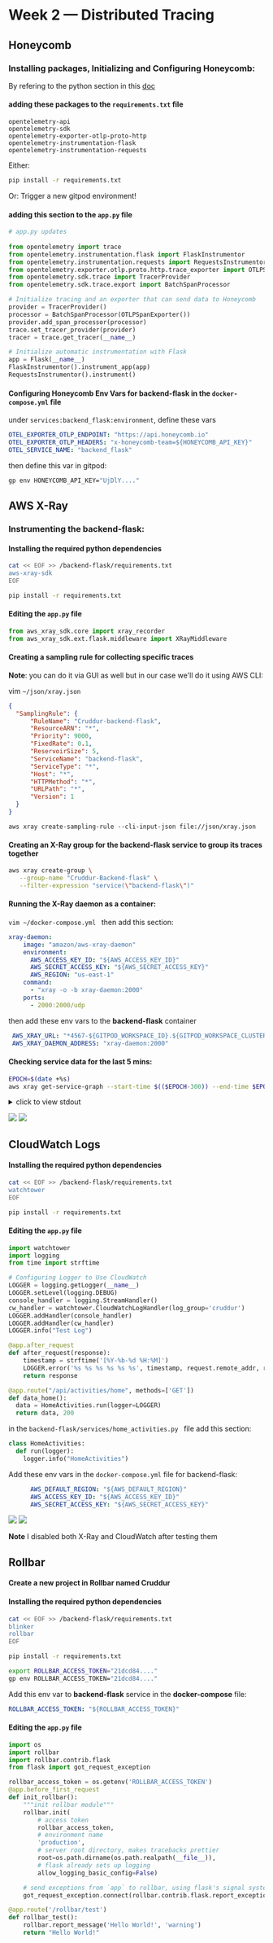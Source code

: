 # Week 2 — Distributed Tracing
## Honeycomb
### Installing packages, Initializing and Configuring Honeycomb:
By refering to the python section in this [doc](https://ui.honeycomb.io/mo.shaaban1995-gettingstarted/environments/cruddur/send-data#)
#### adding these packages to the ```requirements.txt``` file
```
opentelemetry-api 
opentelemetry-sdk 
opentelemetry-exporter-otlp-proto-http 
opentelemetry-instrumentation-flask 
opentelemetry-instrumentation-requests
```
Either:
```sh
pip install -r requirements.txt
```
Or:
Trigger a new gitpod environment!

#### adding this section to the ```app.py``` file
```py
# app.py updates
    
from opentelemetry import trace
from opentelemetry.instrumentation.flask import FlaskInstrumentor
from opentelemetry.instrumentation.requests import RequestsInstrumentor
from opentelemetry.exporter.otlp.proto.http.trace_exporter import OTLPSpanExporter
from opentelemetry.sdk.trace import TracerProvider
from opentelemetry.sdk.trace.export import BatchSpanProcessor

# Initialize tracing and an exporter that can send data to Honeycomb
provider = TracerProvider()
processor = BatchSpanProcessor(OTLPSpanExporter())
provider.add_span_processor(processor)
trace.set_tracer_provider(provider)
tracer = trace.get_tracer(__name__)

# Initialize automatic instrumentation with Flask
app = Flask(__name__)
FlaskInstrumentor().instrument_app(app)
RequestsInstrumentor().instrument()
```
#### Configuring Honeycomb Env Vars for backend-flask in the ```docker-compose.yml``` file
under ```services:backend_flask:environment```, define these vars
```yml
OTEL_EXPORTER_OTLP_ENDPOINT: "https://api.honeycomb.io"
OTEL_EXPORTER_OTLP_HEADERS: "x-honeycomb-team=${HONEYCOMB_API_KEY}"
OTEL_SERVICE_NAME: "backend_flask"
```
then define this var in gitpod:
```sh
gp env HONEYCOMB_API_KEY="UjDlY...."
```

## AWS X-Ray
### Instrumenting the backend-flask:
#### Installing the required python dependencies
```sh
cat << EOF >> /backend-flask/requirements.txt
aws-xray-sdk
EOF
```
```sh
pip install -r requirements.txt
```
#### Editing the ```app.py``` file
```py
from aws_xray_sdk.core import xray_recorder
from aws_xray_sdk.ext.flask.middleware import XRayMiddleware
```
#### Creating a sampling rule for collecting specific traces
**Note**: you can do it via GUI as well but in our case we'll do it using AWS CLI:

vim ```~/json/xray.json```
```json
{
  "SamplingRule": {
      "RuleName": "Cruddur-backend-flask",
      "ResourceARN": "*",
      "Priority": 9000,
      "FixedRate": 0.1,
      "ReservoirSize": 5,
      "ServiceName": "backend-flask",
      "ServiceType": "*",
      "Host": "*",
      "HTTPMethod": "*",
      "URLPath": "*",
      "Version": 1
  }
}
```
``` aws xray create-sampling-rule --cli-input-json file://json/xray.json ```

#### Creating an X-Ray group for the backend-flask service to group its traces together
```sh
aws xray create-group \
   --group-name "Cruddur-Backend-flask" \
   --filter-expression "service(\"backend-flask\")"
```
#### Running the X-Ray daemon as a container:
```vim ~/docker-compose.yml ```
then add this section:
```yml
xray-daemon:
    image: "amazon/aws-xray-daemon"
    environment:
      AWS_ACCESS_KEY_ID: "${AWS_ACCESS_KEY_ID}"
      AWS_SECRET_ACCESS_KEY: "${AWS_SECRET_ACCESS_KEY}"
      AWS_REGION: "us-east-1"
    command:
      - "xray -o -b xray-daemon:2000"
    ports:
      - 2000:2000/udp
```
then add these env vars to the **backend-flask** container
```yml
 AWS_XRAY_URL: "*4567-${GITPOD_WORKSPACE_ID}.${GITPOD_WORKSPACE_CLUSTER_HOST}*"
 AWS_XRAY_DAEMON_ADDRESS: "xray-daemon:2000"
```
#### Checking service data for the last 5 mins:
```sh
EPOCH=$(date +%s)
aws xray get-service-graph --start-time $(($EPOCH-300)) --end-time $EPOCH
```
<details>
<summary>click to view stdout</summary>

```json
    {
    "Services": [
        {
            "ReferenceId": 0,
            "Name": "4567-mosh95-awsbootcampcrudd-zl9lgt6sp3k.ws-eu89.gitpod.io",
            "Names": [
                "4567-mosh95-awsbootcampcrudd-zl9lgt6sp3k.ws-eu89.gitpod.io"
            ],
            "Root": true,
            "State": "active",
            "StartTime": "2023-03-03T16:05:54+00:00",
            "EndTime": "2023-03-03T16:07:49+00:00",
            "Edges": [],
            "SummaryStatistics": {
                "OkCount": 4,
                "ErrorStatistics": {
                    "ThrottleCount": 0,
                    "OtherCount": 1,
                    "TotalCount": 1
                },
                "FaultStatistics": {
                    "OtherCount": 0,
                    "TotalCount": 0
                },
                "TotalCount": 5,
                "TotalResponseTime": 0.004
            },
            "DurationHistogram": [
                {
                    "Value": 0.001,
                    "Count": 5
                }
            ],
            "ResponseTimeHistogram": [
                {
                    "Value": 0.001,
                    "Count": 5
                }
            ]
        },
        {
            "ReferenceId": 1,
            "Name": "4567-mosh95-awsbootcampcrudd-zl9lgt6sp3k.ws-eu89.gitpod.io",
            "Names": [
                "4567-mosh95-awsbootcampcrudd-zl9lgt6sp3k.ws-eu89.gitpod.io"
            ],
            "Type": "client",
            "State": "unknown",
            "StartTime": "2023-03-03T16:05:54+00:00",
            "EndTime": "2023-03-03T16:07:49+00:00",
            "Edges": [
                {
                    "ReferenceId": 0,
                    "StartTime": "2023-03-03T16:05:54+00:00",
                    "EndTime": "2023-03-03T16:07:49+00:00",
                    "SummaryStatistics": {
                        "OkCount": 4,
                        "ErrorStatistics": {
                            "ThrottleCount": 0,
                            "OtherCount": 1,
                            "TotalCount": 1
                        },
                        "FaultStatistics": {
                            "OtherCount": 0,
                            "TotalCount": 0
                        },
                        "TotalCount": 5,
                        "TotalResponseTime": 0.004
                    },
                    "ResponseTimeHistogram": [
                        {
                            "Value": 0.001,
                            "Count": 5
                        }
                    ],
                    "Aliases": []
                }
            ]
        },
        {
            "ReferenceId": 2,
            "Name": "backend-flask",
            "Names": [
                "backend-flask"
            ],
            "Root": true,
            "State": "active",
            "StartTime": "2023-03-03T16:04:04+00:00",
            "EndTime": "2023-03-03T16:08:05+00:00",
            "Edges": [],
            "SummaryStatistics": {
                "OkCount": 5,
                "ErrorStatistics": {
                    "ThrottleCount": 0,
                    "OtherCount": 0,
                    "TotalCount": 0
                },
                "FaultStatistics": {
                    "OtherCount": 0,
                    "TotalCount": 0
                },
                "TotalCount": 5,
                "TotalResponseTime": 0.004
            },
            "DurationHistogram": [
                {
                    "Value": 0.001,
                    "Count": 5
                }
            ],
            "ResponseTimeHistogram": [
                {
                    "Value": 0.001,
                    "Count": 5
                }
            ]
        },
        {
            "ReferenceId": 3,
            "Name": "backend-flask",
            "Names": [
                "backend-flask"
            ],
            "Type": "client",
            "State": "unknown",
            "StartTime": "2023-03-03T16:04:04+00:00",
            "EndTime": "2023-03-03T16:08:05+00:00",
            "Edges": [
                {
                    "ReferenceId": 2,
                    "StartTime": "2023-03-03T16:04:04+00:00",
                    "EndTime": "2023-03-03T16:08:05+00:00",
                    "SummaryStatistics": {
                        "OkCount": 5,
                        "ErrorStatistics": {
                            "ThrottleCount": 0,
                            "OtherCount": 0,
                            "TotalCount": 0
                        },
                        "FaultStatistics": {
                            "OtherCount": 0,
                            "TotalCount": 0
                        },
                        "TotalCount": 5,
                        "TotalResponseTime": 0.004
                    },
                    "ResponseTimeHistogram": [
                        {
                            "Value": 0.001,
                            "Count": 5
                        }
                    ],
                    "Aliases": []
                }
            ]
        }
    ],
    "StartTime": "2023-03-03T16:04:04+00:00",
    "EndTime": "2023-03-03T16:08:04+00:00",
    "ContainsOldGroupVersions": false
    }
```
</details>

![](assets/xray.png)
![](assets/xray2.png)

## CloudWatch Logs
#### Installing the required python dependencies
```sh
cat << EOF >> /backend-flask/requirements.txt
watchtower
EOF
```
```sh
pip install -r requirements.txt
```

#### Editing the ```app.py``` file
```py
import watchtower
import logging
from time import strftime
```
```py
# Configuring Logger to Use CloudWatch
LOGGER = logging.getLogger(__name__)
LOGGER.setLevel(logging.DEBUG)
console_handler = logging.StreamHandler()
cw_handler = watchtower.CloudWatchLogHandler(log_group='cruddur')
LOGGER.addHandler(console_handler)
LOGGER.addHandler(cw_handler)
LOGGER.info("Test Log")
```
```py
@app.after_request
def after_request(response):
    timestamp = strftime('[%Y-%b-%d %H:%M]')
    LOGGER.error('%s %s %s %s %s %s', timestamp, request.remote_addr, request.method, request.scheme, request.full_path, response.status)
    return response
```
```py
@app.route("/api/activities/home", methods=['GET'])
def data_home():
  data = HomeActivities.run(logger=LOGGER)
  return data, 200
```
in the ```backend-flask/services/home_activities.py ``` file add this section:
```py
class HomeActivities:
  def run(logger):
    logger.info("HomeActivities")
```
Add these env vars in the ```docker-compose.yml``` file for backend-flask:
```yml
      AWS_DEFAULT_REGION: "${AWS_DEFAULT_REGION}"
      AWS_ACCESS_KEY_ID: "${AWS_ACCESS_KEY_ID}"
      AWS_SECRET_ACCESS_KEY: "${AWS_SECRET_ACCESS_KEY}"
```
![](assets/cw.png)
![](assets/cw2.png)

**Note** I disabled both X-Ray and CloudWatch after testing them

## Rollbar
#### Create a new project in Rollbar named **Cruddur**
#### Installing the required python dependencies
```sh
cat << EOF >> /backend-flask/requirements.txt
blinker
rollbar
EOF
```
```sh
pip install -r requirements.txt
```
```sh
export ROLLBAR_ACCESS_TOKEN="21dcd84...."
gp env ROLLBAR_ACCESS_TOKEN="21dcd84...."
```
Add this env var to **backend-flask** service in the **docker-compose** file:
```yml
ROLLBAR_ACCESS_TOKEN: "${ROLLBAR_ACCESS_TOKEN}"
```
#### Editing the ```app.py``` file
```py
import os
import rollbar
import rollbar.contrib.flask
from flask import got_request_exception
```
```py
rollbar_access_token = os.getenv('ROLLBAR_ACCESS_TOKEN')
@app.before_first_request
def init_rollbar():
    """init rollbar module"""
    rollbar.init(
        # access token
        rollbar_access_token,
        # environment name
        'production',
        # server root directory, makes tracebacks prettier
        root=os.path.dirname(os.path.realpath(__file__)),
        # flask already sets up logging
        allow_logging_basic_config=False)

    # send exceptions from `app` to rollbar, using flask's signal system.
    got_request_exception.connect(rollbar.contrib.flask.report_exception, app)
```
```py
@app.route('/rollbar/test')
def rollbar_test():
    rollbar.report_message('Hello World!', 'warning')
    return "Hello World!"
```
